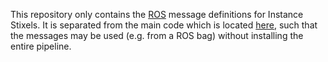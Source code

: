 This repository only contains the [ROS](https://www.ros.org) message
definitions for Instance Stixels.
It is separated from the main code which is located
[here](https://github.com/tudelft-iv/instance_stixels),
such that the messages may be used (e.g. from a ROS bag) without installing the
entire pipeline.
